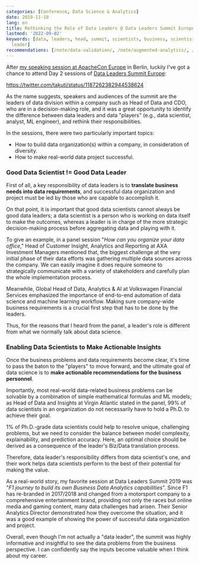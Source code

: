 ```yaml
---
categories: [Conference, Data Science & Analytics]
date: 2019-11-10
lang: en
title: Rethinking the Role of Data Leaders @ Data Leaders Summit Europe 2019
lastmod: '2022-09-02'
keywords: [data, leaders, head, summit, scientists, business, scientist, panel, analytics,
  leader]
recommendations: [/note/data-validation/, /note/augmented-analytics/, /note/coursera-data-science-ethics/]
---
```


After [my speaking session at ApacheCon Europe](/note/apachecon-2019) in Berlin, luckily I've got a chance to attend Day 2 sessions of [Data Leaders Summit Europe](https://datainsight.wbresearch.com):

https://twitter.com/takuti/status/1187262382944538624

As the name suggests, speakers and audiences of the summit are the leaders of data division within a company such as Head of Data and CDO, who are in a decision-making role, and it was a great opportunity to identify the difference between data leaders and data "players" (e.g., data scientist, analyst, ML engineer), and rethink their responsibilities.

In the sessions, there were two particularly important topics:

- How to build data organization(s) within a company, in consideration of diversity.
- How to make real-world data project successful.

### Good Data Scientist != Good Data Leader

First of all, a key responsibility of data leaders is to **translate business needs into data requirements**, and successful data organization and project must be led by those who are capable to accomplish it. 

On that point, it is important that good data scientists cannot always be good data leaders; a data scientist is a person who is working on data itself to make the outcomes, whereas a leader is in charge of the more strategic decision-making process before aggregating data and playing with it.

To give an example, in a panel session "*How can you organize your data office*," Head of Customer Insight, Analytics and Reporting at AXA Investment Managers mentioned that, the biggest challenge at the very initial phase of their data efforts was gathering multiple data sources across the company. We can easily imagine it does require someone to strategically communicate with a variety of stakeholders and carefully plan the whole implementation process.

Meanwhile, Global Head of Data, Analytics & AI at Volkswagen Financial Services emphasized the importance of end-to-end automation of data science and machine learning workflow. Making sure company-wide business requirements is a crucial first step that has to be done by the leaders.

Thus, for the reasons that I heard from the panel, a leader's role is different from what we normally talk about data science.

### Enabling Data Scientists to Make Actionable Insights

Once the business problems and data requirements become clear, it's time to pass the baton to the "players" to move forward, and the ultimate goal of data science is to **make actionable recommendations for the business personnel**.

Importantly, most real-world data-related business problems can be solvable by a combination of simple mathematical formulas and ML models; as Head of Data and Insights at Virgin Atlantic stated in the panel, 99% of data scientists in an organization do not necessarily have to hold a Ph.D. to achieve their goal.
 
1% of Ph.D.-grade data scientists could help to resolve unique, challenging problems, but we need to consider the balance between model complexity, explainability, and prediction accuracy. Here, an optimal choice should be derived as a consequence of the leader's Biz/Data translation process. 

Therefore, data leader's responsibility differs from data scientist's one, and their work helps data scientists perform to the best of their potential for making the value.

As a real-world story, my favorite session at Data Leaders Summit 2019 was "*F1 journey to build its own Business Data Analytics capabilities*". Since F1 has re-branded in 2017/2018 and changed from a motorsport company to a comprehensive entertainment brand, providing not only the races but online media and gaming content, many data challenges had arisen. Their Senior Analytics Director demonstrated how they overcome the situation, and it was a good example of showing the power of successful data organization and project.

Overall, even though I'm not actually a "data leader", the summit was highly informative and insightful to see the data problems from the business perspective. I can confidently say the inputs become valuable when I think about my career.